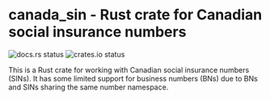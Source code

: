 # canada_sin - Rust crate for Canadian social insurance numbers

![docs.rs status](https://docs.rs/canada_sin/badge.svg) ![crates.io status](https://img.shields.io/crates/v/canada_sin.svg)

This is a Rust crate for working with Canadian social insurance numbers (SINs). It has some
limited support for business numbers (BNs) due to BNs and SINs sharing the same number namespace.
